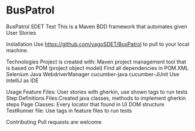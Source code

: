 # BusPatrol

BusPatrol SDET Test
This is a Maven BDD framework that automates given User Stories

Installation
Use https://github.com/yagoSDET/BusPatrol to pull to your local machine.

Technologies Project is created with:
Maven project management tool that is based on POM (project object model) 
Find all dependencies in POM.XML 
Selenium Java 
WebdriverManager
cucumber-java 
cucumber-JUnit Use IntelliJ as IDE

Usage
Feature Files: User stories with gherkin, use shown tags to run tests
Step Definitions Files:Created java classes, methods to implement gherkin steps 
Page Classes: Every locator that found in UI DOM structure 
TestRunner file: Use tags in feature files to run tests

Contributing
Pull requests are welcome
